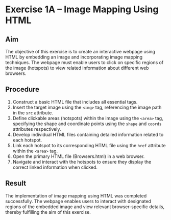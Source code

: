 # Exercise 1A – Image Mapping Using HTML

## Aim
The objective of this exercise is to create an interactive webpage using HTML by embedding an image and incorporating image mapping techniques. The webpage must enable users to click on specific regions of the image (hotspots) to view related information about different web browsers.

## Procedure
1. Construct a basic HTML file that includes all essential tags.
2. Insert the target image using the `<img>` tag, referencing the image path in the `src` attribute.
3. Define clickable areas (hotspots) within the image using the `<area>` tag, specifying the shape and coordinate points using the `shape` and `coords` attributes respectively.
4. Develop individual HTML files containing detailed information related to each hotspot.
5. Link each hotspot to its corresponding HTML file using the `href` attribute within the `<area>` tag.
6. Open the primary HTML file (Browsers.html) in a web browser.
7. Navigate and interact with the hotspots to ensure they display the correct linked information when clicked.

## Result
The implementation of image mapping using HTML was completed successfully. The webpage enables users to interact with designated regions of the embedded image and view relevant browser-specific details, thereby fulfilling the aim of this exercise.
